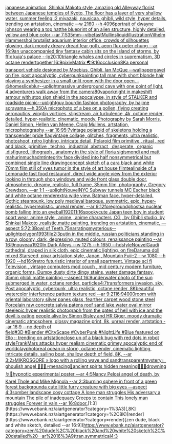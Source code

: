 [japanese animation, Shinkai Makoto style, amazing old Alleyway florist between Japanese temples of Kyoto, The floor has a layer of very shallow water, summer feeling::2  miyazaki, nausicaa, ghibli, wild style, hyper details, trending on artstation, cinematic --w 2160  --h 4096](https://www.ebank.nz/aiartgenerator?category=japanese%20animation%2C%20Shinkai%20Makoto%20style%2C%20amazing%20old%20Alleyway%20florist%20between%20Japanese%20temples%20of%20Kyoto%2C%20The%20floor%20has%20a%20layer%20of%20very%20shallow%20water%2C%20summer%20feeling%3A%3A2%20%20miyazaki%2C%20nausicaa%2C%20ghibli%2C%20wild%20style%2C%20hyper%20details%2C%20trending%20on%20artstation%2C%20cinematic%20--w%202160%20%20--h%204096)[portrait of dwayne johnson wearing a top hat](https://www.ebank.nz/aiartgenerator?category=portrait%20of%20dwayne%20johnson%20wearing%20a%20top%20hat)[the blueprint of an alien structure, highly detailed,  yellow and blue color --ar 7:5](https://www.ebank.nz/aiartgenerator?category=the%20blueprint%20of%20an%20alien%20structure%2C%20highly%20detailed%2C%20%20yellow%20and%20blue%20color%20--ar%207%3A5)[35mm](https://www.ebank.nz/aiartgenerator?category=35mm)[--vibefast](https://www.ebank.nz/aiartgenerator?category=--vibefast)[Mullins](https://www.ebank.nz/aiartgenerator?category=Mullins)[liquid](https://www.ebank.nz/aiartgenerator?category=liquid)[illustration](https://www.ebank.nz/aiartgenerator?category=illustration)[Vilhelm Hammershoi brutalist aquarium interior office, crowds of silhouettes glowing, dark moody dreary dread fear goth, aeon flux peter chung --ar 16:9](https://www.ebank.nz/aiartgenerator?category=Vilhelm%20Hammershoi%20brutalist%20aquarium%20interior%20office%2C%20crowds%20of%20silhouettes%20glowing%2C%20dark%20moody%20dreary%20dread%20fear%20goth%2C%20aeon%20flux%20peter%20chung%20--ar%2016%3A9)[an unaccompanied tiny fantasy cabin sits on the island of storms, by ffix kuja's palace --lp](https://www.ebank.nz/aiartgenerator?category=an%20unaccompanied%20tiny%20fantasy%20cabin%20sits%20on%20the%20island%20of%20storms%2C%20by%20ffix%20kuja%27s%20palace%20--lp)[20:10](https://www.ebank.nz/aiartgenerator?category=20%3A10)[triangle whales and circles in suprematism, 3D octane render](https://www.ebank.nz/aiartgenerator?category=triangle%20whales%20and%20circles%20in%20suprematism%2C%203D%20octane%20render)[together,](https://www.ebank.nz/aiartgenerator?category=together%2C)[16:9](https://www.ebank.nz/aiartgenerator?category=16%3A9)[pixiv](https://www.ebank.nz/aiartgenerator?category=pixiv)[Matrix 🌏](https://www.ebank.nz/aiartgenerator?category=Matrix%20%F0%9F%8C%8F)[9:16](https://www.ebank.nz/aiartgenerator?category=9%3A16)[occlusion](https://www.ebank.nz/aiartgenerator?category=occlusion)[8K](https://www.ebank.nz/aiartgenerator?category=8K)[a personal transport vehicle designed by Moebius, Ghibli, Ian McQue --wallpaper](https://www.ebank.nz/aiartgenerator?category=a%20personal%20transport%20vehicle%20designed%20by%20Moebius%2C%20Ghibli%2C%20Ian%20McQue%20--wallpaper)[gavel on fire, post apocalyptic, cyberpunk](https://www.ebank.nz/aiartgenerator?category=gavel%20on%20fire%2C%20post%20apocalyptic%2C%20cyberpunk)[painting tall man with short blonde hair playing a synthesizer in a small unlit room with the door open. - @homeslice](https://www.ebank.nz/aiartgenerator?category=painting%20tall%20man%20with%20short%20blonde%20hair%20playing%20a%20synthesizer%20in%20a%20small%20unlit%20room%20with%20the%20door%20open.%20-%20%40homeslice)[blur](https://www.ebank.nz/aiartgenerator?category=blur)[--uplight](https://www.ebank.nz/aiartgenerator?category=--uplight)[massive underground cave with one point of light, 4 adventurers walk away from the camera](https://www.ebank.nz/aiartgenerator?category=massive%20underground%20cave%20with%20one%20point%20of%20light%2C%204%20adventurers%20walk%20away%20from%20the%20camera)[80](https://www.ebank.nz/aiartgenerator?category=80)[vapor](https://www.ebank.nz/aiartgenerator?category=vapor)[knight in makeshift armour with stop sign shield in the apocalypse, in style of STALKER and roadside picnic](https://www.ebank.nz/aiartgenerator?category=knight%20in%20makeshift%20armour%20with%20stop%20sign%20shield%20in%20the%20apocalypse%2C%20in%20style%20of%20STALKER%20and%20roadside%20picnic)[--uplight](https://www.ebank.nz/aiartgenerator?category=--uplight)[guy bourdin fashion photography, by hajime sorayama —h 350](https://www.ebank.nz/aiartgenerator?category=guy%20bourdin%20fashion%20photography%2C%20by%20hajime%20sorayama%20%E2%80%94h%20350)[A microphoto of a bee on a pollen, flying creating aeronautics, wingtip vortices, slipstream, air turbulence, 4k, octane render, detailed, hyper-realistic, cinematic, moody, Photography by Sarah Morris, Daniel Simon, Hellen van Meene, Craig Mullens, artstation, microphotography --ar 16:9](https://www.ebank.nz/aiartgenerator?category=A%20microphoto%20of%20a%20bee%20on%20a%20pollen%2C%20flying%20creating%20aeronautics%2C%20wingtip%20vortices%2C%20slipstream%2C%20air%20turbulence%2C%204k%2C%20octane%20render%2C%20detailed%2C%20hyper-realistic%2C%20cinematic%2C%20moody%2C%20Photography%20by%20Sarah%20Morris%2C%20Daniel%20Simon%2C%20Hellen%20van%20Meene%2C%20Craig%20Mullens%2C%20artstation%2C%20microphotography%20--ar%2016%3A9)[5:7](https://www.ebank.nz/aiartgenerator?category=5%3A7)[vintage polaroid of skeletons holding a transgender pride flag](https://www.ebank.nz/aiartgenerator?category=vintage%20polaroid%20of%20skeletons%20holding%20a%20transgender%20pride%20flag)[vintage collage, glitches, fragments, ultra realistic, photoshoot, retro lighting, intricate detail, Polaroid film primitive , ritual , red and black ,primitive , techno , industrial, abstract , desperate , organic ,disfigured, lithograph , anatomy in the style of floria sigismondi and matt mahurin](https://www.ebank.nz/aiartgenerator?category=vintage%20collage%2C%20glitches%2C%20fragments%2C%20ultra%20realistic%2C%20photoshoot%2C%20retro%20lighting%2C%20intricate%20detail%2C%20Polaroid%20film%20primitive%20%2C%20ritual%20%2C%20red%20and%20black%20%2Cprimitive%20%2C%20techno%20%2C%20industrial%2C%20abstract%20%2C%20desperate%20%2C%20organic%20%2Cdisfigured%2C%20lithograph%20%2C%20anatomy%20in%20the%20style%20of%20floria%20sigismondi%20and%20matt%20mahurin)[mucha](https://www.ebank.nz/aiartgenerator?category=mucha)[dmt](https://www.ebank.nz/aiartgenerator?category=dmt)[integrity face divided into half nonsymmetrical but combined single line drawing](https://www.ebank.nz/aiartgenerator?category=integrity%20face%20divided%20into%20half%20nonsymmetrical%20but%20combined%20single%20line%20drawing)[concept sketch of a car](https://www.ebank.nz/aiartgenerator?category=concept%20sketch%20of%20a%20car)[a black and white 70mm film still of yves tumor in the style of art house film](https://www.ebank.nz/aiartgenerator?category=a%20black%20and%20white%2070mm%20film%20still%20of%20yves%20tumor%20in%20the%20style%20of%20art%20house%20film)[teal](https://www.ebank.nz/aiartgenerator?category=teal)[inside of a Lemonade fast food restaurant, direct wide angle view from the exterior looking in through shop windows and wide front glass double door, atmospheric, dreamy, realistic, full frame, 35mm film, photography, Gregory Crewdson, —ar 1:1 --uplight](https://www.ebank.nz/aiartgenerator?category=inside%20of%20a%20Lemonade%20fast%20food%20restaurant%2C%20direct%20wide%20angle%20view%20from%20the%20exterior%20looking%20in%20through%20shop%20windows%20and%20wide%20front%20glass%20double%20door%2C%20atmospheric%2C%20dreamy%2C%20realistic%2C%20full%20frame%2C%2035mm%20film%2C%20photography%2C%20Gregory%20Crewdson%2C%20%E2%80%94ar%201%3A1%20--uplight)[Nouvel](https://www.ebank.nz/aiartgenerator?category=Nouvel)[NYC Subway tunnels  MC Escher black and white octane render](https://www.ebank.nz/aiartgenerator?category=NYC%20Subway%20tunnels%20%20MC%20Escher%20black%20and%20white%20octane%20render)[extra wide view. Batman face. hyper-detailed. Gothic steampunk. low poly medieval baroque. symmetric. epic. hyper-realistic. hyperrealistic. unreal render. --ar 9:12](https://www.ebank.nz/aiartgenerator?category=extra%20wide%20view.%20Batman%20face.%20hyper-detailed.%20Gothic%20steampunk.%20low%20poly%20medieval%20baroque.%20symmetric.%20epic.%20hyper-realistic.%20hyperrealistic.%20unreal%20render.%20--ar%209%3A12)[foreground](https://www.ebank.nz/aiartgenerator?category=foreground)[ghosts](https://www.ebank.nz/aiartgenerator?category=ghosts)[a nuclear bomb falling into an eyeball](https://www.ebank.nz/aiartgenerator?category=a%20nuclear%20bomb%20falling%20into%20an%20eyeball)[1920](https://www.ebank.nz/aiartgenerator?category=1920)[11:16](https://www.ebank.nz/aiartgenerator?category=11%3A16)[spooky](https://www.ebank.nz/aiartgenerator?category=spooky)[cute Japan  teen boy in student  sport wear, anime style , anime , anime characters ,CG , by Ghibli studio, by Shinkai Makoto ,realistic,matte painting, trending on artstation, cinematic, —aspect 5:7](https://www.ebank.nz/aiartgenerator?category=cute%20Japan%20%20teen%20boy%20in%20student%20%20sport%20wear%2C%20anime%20style%20%2C%20anime%20%2C%20anime%20characters%20%2CCG%20%2C%20by%20Ghibli%20studio%2C%20by%20Shinkai%20Makoto%20%2Crealistic%2Cmatte%20painting%2C%20trending%20on%20artstation%2C%20cinematic%2C%20%E2%80%94aspect%205%3A7)[2:3](https://www.ebank.nz/aiartgenerator?category=2%3A3)[Bowl of Teeth](https://www.ebank.nz/aiartgenerator?category=Bowl%20of%20Teeth)[.75](https://www.ebank.nz/aiartgenerator?category=.75)[narrating](https://www.ebank.nz/aiartgenerator?category=narrating)[mysterious](https://www.ebank.nz/aiartgenerator?category=mysterious)[--uplight](https://www.ebank.nz/aiartgenerator?category=--uplight)[polygon1993](https://www.ebank.nz/aiartgenerator?category=polygon1993)[file](https://www.ebank.nz/aiartgenerator?category=file)[2:3](https://www.ebank.nz/aiartgenerator?category=2%3A3)[putin in the middle, russian politicians standing in a row, gloomy,  dark, depressing, muted colours, renaissance painting --ar 16:9](https://www.ebank.nz/aiartgenerator?category=putin%20in%20the%20middle%2C%20russian%20politicians%20standing%20in%20a%20row%2C%20gloomy%2C%20%20dark%2C%20depressing%2C%20muted%20colours%2C%20renaissance%20painting%20--ar%2016%3A9)[nouveau](https://www.ebank.nz/aiartgenerator?category=nouveau)[1920](https://www.ebank.nz/aiartgenerator?category=1920)[In Dark Alleys --w 1275 --h 1650 --hd](https://www.ebank.nz/aiartgenerator?category=In%20Dark%20Alleys%20--w%201275%20--h%201650%20--hd)[style](https://www.ebank.nz/aiartgenerator?category=style)[Nouvel](https://www.ebank.nz/aiartgenerator?category=Nouvel)[Gaudi cathedral, draped in silk cloth, epic cinematic lighting, on fire](https://www.ebank.nz/aiartgenerator?category=Gaudi%20cathedral%2C%20draped%20in%20silk%20cloth%2C%20epic%20cinematic%20lighting%2C%20on%20fire)[Daruma doll mixed Starseed ,pixar artstation style, Japan , Mountain Fuji::2 --w 1080 --h 1920 --hd](https://www.ebank.nz/aiartgenerator?category=Daruma%20doll%20mixed%20Starseed%20%2Cpixar%20artstation%20style%2C%20Japan%20%2C%20Mountain%20Fuji%3A%3A2%20--w%201080%20--h%201920%20--hd)[16:9](https://www.ebank.nz/aiartgenerator?category=16%3A9)[retro futuristic interior of small apartment. Vintage sci fi Television , vintage computers mod couch , mid century modern furniture, organic forms, Dumpy dusty dirty dingy stains, water damage fantasy, 35mm ghibli matte painting --aspect 16:9](https://www.ebank.nz/aiartgenerator?category=retro%20futuristic%20interior%20of%20small%20apartment.%20Vintage%20sci%20fi%20Television%20%2C%20vintage%20computers%20mod%20couch%20%2C%20mid%20century%20modern%20furniture%2C%20organic%20forms%2C%20Dumpy%20dusty%20dirty%20dingy%20stains%2C%20water%20damage%20fantasy%2C%2035mm%20ghibli%20matte%20painting%20--aspect%2016%3A9)[underwater photo of the sun submerged in water, octane render, particles](https://www.ebank.nz/aiartgenerator?category=underwater%20photo%20of%20the%20sun%20submerged%20in%20water%2C%20octane%20render%2C%20particles)[4:7](https://www.ebank.nz/aiartgenerator?category=4%3A7)[transformers invasion, sky, Post apocalyptic, cyberpunk, ultra realistic, octane render, 8K](https://www.ebank.nz/aiartgenerator?category=transformers%20invasion%2C%20sky%2C%20Post%20apocalyptic%2C%20cyberpunk%2C%20ultra%20realistic%2C%20octane%20render%2C%208K)[beautiful watercolor interference pattern texture red --ar 9:21](https://www.ebank.nz/aiartgenerator?category=beautiful%20watercolor%20interference%20pattern%20texture%20red%20--ar%209%3A21)[16:9](https://www.ebank.nz/aiartgenerator?category=16%3A9)[4000](https://www.ebank.nz/aiartgenerator?category=4000)[room with oriental laboratory  silver panes glass  ,fearther carpet wood stone steel Porcelain raw  concrete salvia patens roof sand lake water oval mirror steel](https://www.ebank.nz/aiartgenerator?category=room%20with%20oriental%20laboratory%20%20silver%20panes%20glass%20%20%2Cfearther%20carpet%20wood%20stone%20steel%20Porcelain%20raw%20%20concrete%20salvia%20patens%20roof%20sand%20lake%20water%20oval%20mirror%20steel)[epic hyper realistic photograph from the gates of hell with ice and the devil is eating people alive by Simon Bisley and HR Giger, moody dramatic cinematic atmosphere, glossy magazine print, 8k, unreal render, artstation --ar 16:9 --no depth of field](https://www.ebank.nz/aiartgenerator?category=epic%20hyper%20realistic%20photograph%20from%20the%20gates%20of%20hell%20with%20ice%20and%20the%20devil%20is%20eating%20people%20alive%20by%20Simon%20Bisley%20and%20HR%20Giger%2C%20moody%20dramatic%20cinematic%20atmosphere%2C%20glossy%20magazine%20print%2C%208k%2C%20unreal%20render%2C%20artstation%20--ar%2016%3A9%20--no%20depth%20of%20field)[#3D #Blender #CityScape #CyberPunk #NightLife #Blue featured on Ello :: trending on artstation](https://www.ebank.nz/aiartgenerator?category=%233D%C2%A0%23Blender%C2%A0%23CityScape%C2%A0%23CyberPunk%C2%A0%23NightLife%C2%A0%23Blue%20featured%20on%20Ello%20%3A%3A%20trending%20on%20artstation)[close up of a black bug with red dots in robot style](https://www.ebank.nz/aiartgenerator?category=close%20up%20of%20a%20black%20bug%20with%20red%20dots%20in%20robot%20style)[Frank](https://www.ebank.nz/aiartgenerator?category=Frank)[Mars attacks hyper realism cinematic grimey apocalyptic end of world](https://www.ebank.nz/aiartgenerator?category=Mars%20attacks%20hyper%20realism%20cinematic%20grimey%20apocalyptic%20end%20of%20world)[clay](https://www.ebank.nz/aiartgenerator?category=clay)[photoreal ocean in storm, octane render, cinematic lighting, intricate details, sailing boat, shallow depth of field, 8K, --ar 3:2](https://www.ebank.nz/aiartgenerator?category=photoreal%20ocean%20in%20storm%2C%20octane%20render%2C%20cinematic%20lighting%2C%20intricate%20details%2C%20sailing%20boat%2C%20shallow%20depth%20of%20field%2C%208K%2C%20--ar%203%3A2)[»MIKROSGORE » logo with a rolling wave and sand](https://www.ebank.nz/aiartgenerator?category=%C2%BBMIKROSGORE%C2%A0%C2%BB%20logo%20with%20a%20rolling%20wave%20and%20sand)[transparent](https://www.ebank.nz/aiartgenerator?category=transparent)[mystery」](https://www.ebank.nz/aiartgenerator?category=mystery%E3%80%8D)[ghoulish angel 🧊🍼✨⚡️menacing🌙ancient spirits hidden meaning🐚🍄🦚drowning 🪱🐍hypnotic experimental poster —ar 4:5](https://www.ebank.nz/aiartgenerator?category=ghoulish%20angel%20%F0%9F%A7%8A%F0%9F%8D%BC%E2%9C%A8%E2%9A%A1%EF%B8%8Fmenacing%F0%9F%8C%99ancient%20spirits%20hidden%20meaning%F0%9F%90%9A%F0%9F%8D%84%F0%9F%A6%9Adrowning%20%F0%9F%AA%B1%F0%9F%90%8Dhypnotic%20experimental%20poster%20%E2%80%94ar%204%3A5)[Nancy Pelosi angel of death, by Karel Thole and Mike Mignola --ar 2:3](https://www.ebank.nz/aiartgenerator?category=Nancy%20Pelosi%20angel%20of%20death%2C%20by%20Karel%20Thole%20and%20Mike%20Mignola%20--ar%202%3A3)[burning sphere in front of a green forest background](https://www.ebank.nz/aiartgenerator?category=burning%20sphere%20in%20front%20of%20a%20green%20forest%20background)[a cute little furry creature with big eyes —aspect 4:3](https://www.ebank.nz/aiartgenerator?category=a%20cute%20little%20furry%20creature%20with%20big%20eyes%20%E2%80%94aspect%204%3A3)[somber landscape cosy cottage A lone man struggles His adversary a mountain The pile of inadequacy Creeps to contain This lonely man struggles Forever in vain --ar 16:8](https://www.ebank.nz/aiartgenerator?category=somber%20landscape%20cosy%20cottage%20A%20lone%20man%20struggles%20His%20adversary%20a%20mountain%20The%20pile%20of%20inadequacy%20Creeps%20to%20contain%20This%20lonely%20man%20struggles%20Forever%20in%20vain%20--ar%2016%3A8)[door.](https://www.ebank.nz/aiartgenerator?category=door.)[1:3](https://www.ebank.nz/aiartgenerator?category=1%3A3)[,8K](https://www.ebank.nz/aiartgenerator?category=%2C8K)[render](https://www.ebank.nz/aiartgenerator?category=render)[zen dude, black and white sketch, detailed --ar 16:9](https://www.ebank.nz/aiartgenerator?category=zen%20dude%2C%20black%20and%20white%20sketch%2C%20detailed%20--ar%2016%3A9)[tran,](https://www.ebank.nz/aiartgenerator?category=tran%2C)[symmetrical](https://www.ebank.nz/aiartgenerator?category=symmetrical)[4:3](https://www.ebank.nz/aiartgenerator?category=4%3A3)